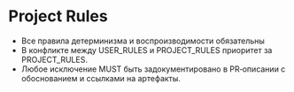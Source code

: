 # Project Rules
- Все правила детерминизма и воспроизводимости обязательны
- В конфликте между USER_RULES и PROJECT_RULES приоритет за PROJECT_RULES.
- Любое исключение MUST быть задокументировано в PR‑описании с обоснованием
  и ссылками на артефакты.

